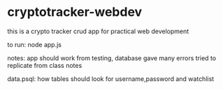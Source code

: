 # cryptotracker-webdev
this is a crypto tracker crud app for practical web development

to run:
node app.js


notes:
app should work from testing, database gave many errors tried to replicate from class notes

data.psql:
how tables should look for username,password and watchlist
